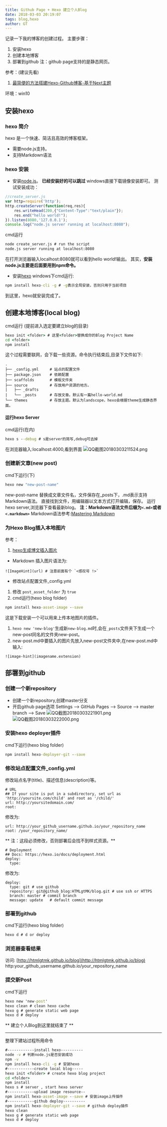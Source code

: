```yaml
---
title: Github Page + Hexo 建立个人Blog
date: 2018-03-03 20:19:07
tags: blog,hexo
author: GT
---
```

记录一下我的博客的创建过程。
主要步骤：
1. 安装hexo
1. 创建本地博客
1. 部署到github
注：github page支持的是静态网页。

<!-- more -->

参考：(建议先看)
1. [最简便的方法搭建Hexo-Github博客-基于Next主题](https://www.jianshu.com/p/5e9bd5e39ae6)

环境：win10

## 安装hexo
### hexo 简介
hexo 是一个快速、简洁且高效的博客框架。
* 需要node.js支持。
* 支持Markdown语法
### hexo 安装
* 安装[node.js](https://nodejs.org/en/)。 **已经安装好的可以跳过**
windows直接下载镜像安装即可。
测试安装成功：
```javascript
//create_server.js
var http=require('http');
http.createServer(function(req,res){
	res.writeHead(200,{"Content-Type":"text/plain"});
	res.end("hello world!");
}).listen(8080,'127.0.0.1');
console.log("node.js server running at localhost:8080");
```
cmd运行
```cmd
node create_server.js # run the script
node.js server running at localhost:8080
```
在打开浏览器输入localhost:8080就可以看到hello world!输出。
其实，**安装node.js主要是后面要用到npm命令。**	
* 安装[hexo](https://hexo.io/)
windows下cmd运行:
```cmd
npm install hexo-cli -g # -g表示全局安装，否则只用于当前项目
```
到这里，hexo就安装完成了。

## 创建本地博客(local blog)
cmd运行 (提前进入选定要建立blog的目录)
```cmd
hexo init <folder> # 这里<folder>替换成你的Blog Project Name
cd <folder>
npm install
```
这个过程需要联网，会下载一些资源。命令执行结束后,<folder>目录下文件如下:
```
.
├── _config.yml 	# 站点的配置文件
├── package.json	# 依赖配置
├── scaffolds		# 模板文件夹
├── source			# 存放用户资源的地方。
|   ├── _drafts
|   └── _posts		# 存放文章。默认有一篇hello-world.md
└── themes			# 存放主题。默认为landscope，hexo会根据theme生成静态界面。
```
#### 运行hexo Server
cmd运行(在<folder>内)
```cmd
hexo s --debug # s是server的简写,debug可去掉
```
在浏览器输入:localhost:4000,看到界面
![QQ截图20180303211524.png](QQ截图20180303211524.png)

### 创建新文章(new post)
cmd下运行(<folder>下)
```cmd
hexo new "new-post-name"
```
new-post-name 替换成文章文件名，文件保存在_posts下，.md表示支持Markdown语法。
直接找到文件，用编辑器以文本方式打开编辑，保存。
运行hexo server,浏览器下查看最新blog。
**注：Markdown语法文件后缀为`<.md>`或者`<.markdown>`**
Markdown语法参考:[Mastering Markdown](https://guides.github.com/features/mastering-markdown/)

### 为Hexo Blog插入本地图片
参考：
1. [hexo生成博文插入图片](http://blog.csdn.net/sugar_rainbow/article/details/57415705)

* Markdown 插入图片语法为: 
```
![ImageHint](url) # 注意前面有个 `<感叹号 !>`
```
* 修改站点配置文件_config.yml
1. 修改 `post_asset_folder` 为 `true`
1. cmd运行(hexo blog folder)
```cmd
npm install hexo-asset-image --save
```
这是下载安装一个可以用来上传本地图片的插件。
1. `hexo new 'new-blog'`生成新`new-blog.md`时,会在`_posts`文件夹下生成一个new-post同名的文件夹new-post。
1. new-post.md中要插入的图片先放入new-post文件夹中,在new-post.md中输入:
```
![image-hint](imagename.extension)
```

## 部署到github
### 创建一个新repository
* 创建一个新repository,创建master分支
* 开启github page选项 
	Settings --> GitHub Pages --> Source --> master branch --> Save
![QQ截图20180303221901.png](QQ截图20180303221901.png)
![QQ截图20180303222000.png](QQ截图20180303222000.png)	
### 安装hexo deployer插件
cmd下运行(hexo blog folder)
```cmd
npm install hexo-deployer-git --save
```
### 修改站点配置文件_config.yml
修改站点名字(title)、描述信息(description)等。
```
# URL
## If your site is put in a subdirectory, set url as 'http://yoursite.com/child' and root as '/child/'
url: http://yoursitedomain.com/
root: 
```
修改为:
```
url: http://your_github_username.github.io/your_repository_name
root: /your_repository_name/
```
** 注：这段必须修改，否则部署后会找不到样式资源。**
```
# Deployment
## Docs: https://hexo.io/docs/deployment.html
deploy:
  type: 
```
修改为:
```
deploy:
  type: git # use github
  repository: git@github_blog:HTMLgtMK/blog.git # use ssh or HTTPS
  branch: master # commit branch
  message: update	# default commit message
```
### 部署到github
cmd下运行(hexo blog folder)
```cmd
hexo d # d or deploy
```
### 浏览器查看结果
访问: [http://htmlgtmk.github.io/blog](http://htmlgtmk.github.io/blog)
http:your_github_username.github.io/your_repository_name

### 提交新Post
cmd下运行
```cmd
hexo new 'new-post'
hexo clean # clean hexo cache
hexo g # generate static web page
hexo d # deploy
```

** 建立个人Blog到这里就结束了  **

*******************************************
整理下建站过程所用命令
```cmd
#------------install hexo----------
node -v # 判断node.js是否安装成功
npm -v 
npm install hexo-cli -g # 安装hexo
#------------create local blog-----
hexo init <folder> # create hexo blog project
cd <folder>
npm install
hexo s # server , start hexo server
#------------upload image resource--
npm install hexo-asset-image --save # 安装image上传插件
#------------github deploy----------
npm install hexo-deployer-git --save # github deploy插件
hexo clean
hexo g # generate static web page
hexo d # deploy
```